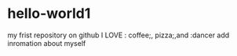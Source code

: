 # hello-world1
my frist repository on github
I LOVE : coffee;, pizza;,and :dancer
add inromation about myself
